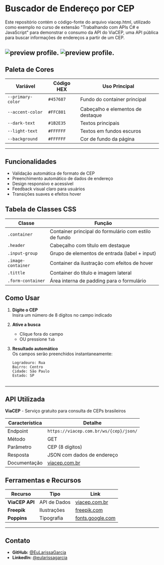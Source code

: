 # Buscador de Endereço por CEP  

Este repositório contém o código-fonte do arquivo viacep.html, utilizado como exemplo no curso de extensão "Trabalhando com APIs C# e JavaScript" para demonstrar o consumo da API do ViaCEP, uma API pública para buscar informações de endereços a partir de um CEP.

![preview profile.](https://imgur.com/WoxgXSn.png)
![preview profile.](https://imgur.com/KnWMjrP.png)
---

##  Paleta de Cores

| Variável            | Código HEX   | Uso Principal                     |
|---------------------|--------------|-----------------------------------|
| `--primary-color`   | `#457687`    | Fundo do container principal     |
| `--accent-color`    | `#FFC801`    | Cabeçalho e elementos de destaque|
| `--dark-text`       | `#1B2E35`    | Textos principais                |
| `--light-text`      | `#FFFFFF`    | Textos em fundos escuros         |
| `--background`      | `#FFFFFF`    | Cor de fundo da página           |



---
## Funcionalidades  
- Validação automática de formato de CEP  
- Preenchimento automático de dados de endereço  
- Design responsivo e acessível  
- Feedback visual claro para usuários  
- Transições suaves e efeitos hover  


##  Tabela de Classes CSS  

| Classe               | Função                                                                |  
|----------------------|----------------------------------------------------------------------|  
| `.container`         | Container principal do formulário com estilo de fundo                |  
| `.header`            | Cabeçalho com título em destaque                                     |  
| `.input-group`       | Grupo de elementos de entrada (label + input)                        |  
| `.image-container`   | Container da ilustração com efeitos de hover                         |  
| `.tittle`            | Container do título e imagem lateral                                |  
| `.form-container`    | Área interna de padding para o formulário                           |  


##  Como Usar

1. **Digite o CEP**  
   Insira um número de 8 dígitos no campo indicado  

2. **Ative a busca**  
   - Clique fora do campo  
   - OU pressione ` Tab `  

3. **Resultado automático**  
   Os campos serão preenchidos instantaneamente:  
   ```plaintext
   Logradouro: Rua 
   Bairro: Centro  
   Cidade: São Paulo  
   Estado: SP


---
## API Utilizada  

**ViaCEP** - Serviço gratuito para consulta de CEPs brasileiros  

| Característica      | Detalhe                                                             |  
|---------------------|---------------------------------------------------------------------|  
| Endpoint            | `https://viacep.com.br/ws/{cep}/json/`                             |  
| Método              | GET                                                                |  
| Parâmetro           | CEP (8 dígitos)                                                    |  
| Resposta            | JSON com dados de endereço                                         |  
| Documentação        | [viacep.com.br](https://viacep.com.br)                             |  


## Ferramentas e Recursos

| Recurso              | Tipo          | Link                                                                 |
|----------------------|---------------|---------------------------------------------------------------------|
| **ViaCEP API**       | API de Dados  | [viacep.com.br](https://viacep.com.br)                             |
| **Freepik**          | Ilustrações   | [freepik.com](https://www.freepik.com)                             |
| **Poppins**          | Tipografia    | [fonts.google.com](https://fonts.google.com/specimen/Poppins)      |

---
## Contato
- **GitHub:** [@EuLarissaGarcia](https://github.com/EuLarissaGarcia)
- **LinkedIn:** [@eularissagarcia](https://www.linkedin.com/in/eularissagarcia)


